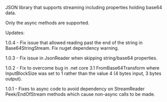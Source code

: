 JSON library that supports streaming including properties holding base64 data.

Only the async methods are supported.

Updates:

1.0.4 - Fix issue that allowed reading past the end of the string in
        Base64StringStream. Fix nuget dependency warning.

1.0.3 - Fix issue in JsonReader when skipping string/base64 properties.

1.0.2 - Fix to overcome bug in .net core 3.1 FromBase64Transform where
        InputBlockSize was set to 1 rather than the value 4 (4 bytes input,
        3 bytes output).

1.0.1 - Fixes to async code to avoid dependency on StreamReader Peek/EndOfStream
        methods which cause non-async calls to be made.

